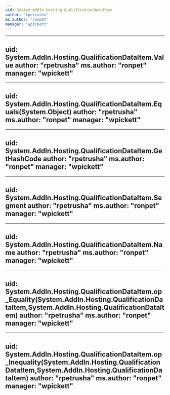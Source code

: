 ```yaml
---
uid: System.AddIn.Hosting.QualificationDataItem
author: "rpetrusha"
ms.author: "ronpet"
manager: "wpickett"
---
```


---
uid: System.AddIn.Hosting.QualificationDataItem.Value
author: "rpetrusha"
ms.author: "ronpet"
manager: "wpickett"
---

---
uid: System.AddIn.Hosting.QualificationDataItem.Equals(System.Object)
author: "rpetrusha"
ms.author: "ronpet"
manager: "wpickett"
---

---
uid: System.AddIn.Hosting.QualificationDataItem.GetHashCode
author: "rpetrusha"
ms.author: "ronpet"
manager: "wpickett"
---

---
uid: System.AddIn.Hosting.QualificationDataItem.Segment
author: "rpetrusha"
ms.author: "ronpet"
manager: "wpickett"
---

---
uid: System.AddIn.Hosting.QualificationDataItem.Name
author: "rpetrusha"
ms.author: "ronpet"
manager: "wpickett"
---

---
uid: System.AddIn.Hosting.QualificationDataItem.op_Equality(System.AddIn.Hosting.QualificationDataItem,System.AddIn.Hosting.QualificationDataItem)
author: "rpetrusha"
ms.author: "ronpet"
manager: "wpickett"
---

---
uid: System.AddIn.Hosting.QualificationDataItem.op_Inequality(System.AddIn.Hosting.QualificationDataItem,System.AddIn.Hosting.QualificationDataItem)
author: "rpetrusha"
ms.author: "ronpet"
manager: "wpickett"
---
